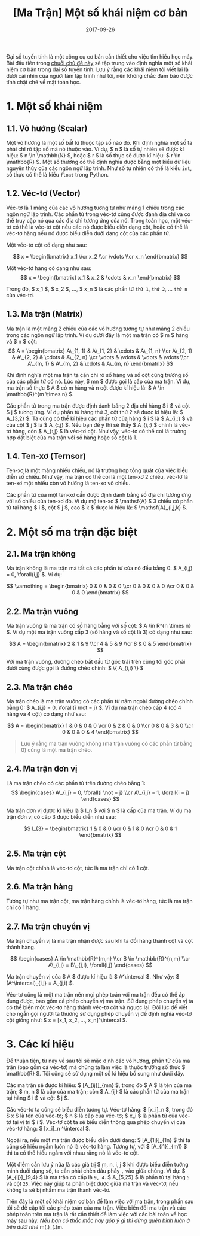 ﻿---
title: "[Ma Trận] Một số khái niệm cơ bản"
slug: what-is-matrix
date: 2017-09-26
categories:
- Toán
- Ma Trận
tags:
- Ma Trận
keywords:
- Matrix
- Ma Trận
autoThumbnailImage: true
thumbnailImagePosition: left
thumbnailImage: //res.cloudinary.com/dominhhai/image/upload/math/katex.png
metaAlignment: center
---
Đại số tuyến tính là một công cụ cơ bản cần thiết cho việc tìm hiểu học máy.
Bài đầu tiên trong [chuỗi chủ đề này](/vi/categories/ma-tr%E1%BA%ADn/)
sẽ tập trung vào định nghĩa một số khái niệm cơ bản trong đại số tuyến tính.
Lưu ý rằng các khái niệm tôi viết lại là dưới cái nhìn của người làm lập trình như tôi,
nên không chắc đảm bảo được tính chặt chẽ về mặt toán học.
<!--more-->

<!--toc-->

# 1. Một số khái niệm
## 1.1. Vô hướng (Scalar)
Một vô hướng là một số bất kì thuộc tập số nào đó.
Khi định nghĩa một số ta phải chỉ rõ tập số mà nó thuộc vào.
Ví dụ, $ n $ là số tự nhiên sẽ được kí hiệu: $ n \in \mathbb{N} $,
hoặc $ r $ là số thực sẽ được kí hiệu: $ r \in \mathbb{R} $.
Một số thường có thể định nghĩa được bằng một kiểu dữ liệu nguyên thủy của các ngôn ngữ lập trình.
Như số tự nhiên có thể là kiểu `int`, số thực có thể là kiểu `float` trong Python.

## 1.2. Véc-tơ (Vector)
Véc-tơ là 1 mảng của các vô hướng tương tự như mảng 1 chiều trong các ngôn ngữ lập trình.
Các phần tử trong véc-tơ cũng được đánh địa chỉ và có thể truy cập nó qua các địa chỉ tương ứng của nó.
Trong toán học, một véc-tơ có thể là véc-tơ cột nếu các nó được biểu diễn dạng cột,
hoặc có thể là véc-tơ hàng nếu nó được biểu diễn dưới dạng cột của các phần tử.

Một véc-tơ cột có dạng như sau:

$$ 
x =
\begin{bmatrix}
x_1 \\cr
x_2 \\cr
\vdots \\cr
x_n
\end{bmatrix}
$$

Một véc-tơ hàng có dạng như sau:
$$ 
x =
\begin{bmatrix}
x_1 &
x_2 &
\cdots &
x_n
\end{bmatrix}
$$

Trong đó, $ x_1 $, $ x_2 $, ..., $ x_n $ là các phần tử `thứ 1`, `thứ 2`, ... `thứ n` của véc-tơ.

## 1.3. Ma trận (Matrix)
Ma trận là một mảng 2 chiều của các vô hướng tương tự như mảng 2 chiều trong các ngôn ngữ lập trình. Ví dụ dưới đây là một ma trận có $ m $ hàng và $ n $ cột:
$$
A = 
\begin{bmatrix}
A\_{1, 1} & A\_{1, 2} & \cdots & A\_{1, n} \\cr
A\_{2, 1} & A\_{2, 2} & \cdots & A\_{2, n} \\cr
\vdots    & \vdots    & \vdots & \vdots    \\cr
A\_{m, 1} & A\_{m, 2} & \cdots & A\_{m, n}
\end{bmatrix}
$$

Khi định nghĩa một ma trận ta cần chỉ rõ số hàng và số cột cùng trường số của các phần tử có nó.
Lúc này, $ mn $ được gọi là cấp của ma trận.
Ví dụ, ma trận số thực $ A $ có m hàng và n cột được kí hiệu là: $ A \in \mathbb{R}^{m \times n} $.

Các phần tử trong ma trận được định danh bằng 2 địa chỉ hàng $ i $ và cột $ j $ tương ứng.
Ví dụ phần tử hàng thứ 3, cột thứ 2 sẽ được kí hiệu là: $ A_{3,2} $.
Ta cũng có thể kí hiệu các phần tử của hàng $ i $ là $ A\_{i,:} $ và của cột $ j $ là $ A\_{:,j} $.
Nếu bạn để ý thì sẽ thấy $ A\_{i,:} $ chính là véc-tơ hàng, còn $ A\_{:,j} $ là véc-tơ cột.
Như vậy, véc-tơ có thể coi là trường hợp đặt biệt của ma trận với số hàng hoặc số cột là 1.

## 1.4. Ten-xơ (Ternsor)
Ten-xơ là một mảng nhiều chiều, nó là trưởng hợp tổng quát của việc biểu diễn số chiều.
Như vậy, ma trận có thể coi là một ten-xơ 2 chiều, véc-tơ là ten-xơ một nhiều còn vô hướng là ten-xơ vô chiều.

Các phần tử của một ten-xơ cần được định danh bằng số địa chỉ tương ứng với số chiều của ten-xơ đó. Ví dụ mộ ten-xơ $ \mathsf{A} $ 3 chiều có phần tử tại hàng $ i $, cột $ j $, cao $ k $ được kí hiệu là: $ \mathsf{A}\_{i,j,k} $.

# 2. Một số ma trận đặc biệt
## 2.1. Ma trận không
Ma trận không là ma trận mà tất cả các phần tử của nó đều bằng 0: $ A_{i,j} = 0, \forall{i,j}  $. Ví dụ:

$$
\varnothing =
\begin{bmatrix}
0 & 0 & 0 & 0 \\cr
0 & 0 & 0 & 0 \\cr
0 & 0 & 0 & 0
\end{bmatrix}
$$

## 2.2. Ma trận vuông
Ma trận vuông là ma trận có số hàng bằng với số cột: $ A \in R^{n \times n} $.
Ví dụ một ma trận vuông cấp 3 (số hàng và số cột là 3) có dạng như sau:

$$
A =
\begin{bmatrix}
2 & 1 & 9 \\cr
4 & 5 & 9 \\cr
8 & 0 & 5
\end{bmatrix}
$$

Với ma trận vuông, đường chéo bắt đầu từ góc trái trên cùng tới góc phải dưới cùng được gọi là đường chéo chính: $ \\{ A\_{i,i} \\} $

## 2.3. Ma trận chéo
Ma trận chéo là ma trận vuông có các phần từ nằm ngoài đường chéo chính bằng 0: $ A_{i,j} = 0, \forall{i \not = j} $.
Ví dụ ma trận chéo cấp 4 (có 4 hàng và 4 cột) có dạng như sau:

$$
A =
\begin{bmatrix}
1 & 0 & 0 & 0 \\cr
0 & 2 & 0 & 0 \\cr
0 & 0 & 3 & 0 \\cr
0 & 0 & 0 & 4
\end{bmatrix}
$$

> Lưu ý rằng ma trận vuông không (ma trận vuông có các phần tử bằng 0) cũng là một ma trận chéo.

## 2.4. Ma trận đơn vị
Là ma trận chéo có các phần tử trên đường chéo bằng 1:
$$
\begin{cases}
A\_{i,j} = 0, \forall{i \not = j} \\cr
A\_{i,j} = 1, \forall{i = j}
\end{cases}
$$

Ma trận đơn vị được kí hiệu là $ I_n $ với $ n $ là cấp của ma trận. Ví dụ ma trận đơn vị có cấp 3 được biểu diễn như sau:

$$
I_{3} =
\begin{bmatrix}
1 & 0 & 0 \\cr
0 & 1 & 0 \\cr
0 & 0 & 1
\end{bmatrix}
$$

## 2.5. Ma trận cột
Ma trận cột chính là véc-tơ cột, tức là ma trận chỉ có 1 cột.

## 2.6. Ma trận hàng
Tương tự như ma trận cột, ma trận hàng chính là véc-tơ hàng, tức là ma trận chỉ có 1 hàng.

## 2.7. Ma trận chuyển vị
Ma trận chuyển vị là ma trận nhận được sau khi ta đổi hàng thành cột và cột thành hàng.

$$
\begin{cases}
A \in \mathbb{R}^{m,n} \\cr
B \in \mathbb{R}^{n,m} \\cr
A\_{i,j} = B\_{j,i}, \forall{i,j}
\end{cases}
$$

Ma trận chuyển vị của $ A $ được kí hiệu là $ A^\intercal $. Như vậy: $ (A^\intercal)_{i,j} = A\_{j,i} $.

Véc-tơ cũng là một ma trận nên mọi phép toán với ma trận đều có thể áp dụng được, bao gồm cả phép chuyển vị ma trận.
Sử dụng phép chuyển vị ta có thể biến một véc-tơ hàng thành véc-tơ cột và ngược lại.
Đôi lúc để viết cho ngắn gọi người ta thường sử dụng phép chuyển vị để định nghĩa véc-tơ cột giống như: $ x = [x_1, x_2, ..., x_n]^\intercal $.

# 3. Các kí hiệu
Để thuận tiện, từ nay về sau tôi sẽ mặc định các vô hướng, phần tử của ma trận (bao gồm cả véc-tơ) mà chúng ta làm việc là thuộc trường số thực $ \mathbb{R} $. Tôi cũng sẽ sử dụng một số kí hiệu bổ sung như dưới đây.

Các ma trận sẽ được kí hiệu: $ [A\_{ij}]\_{mn} $, trong đó $ A $ là tên của ma trận;
$ m, n $ là cấp của ma trận; còn $ A\_{ij} $ là các phần tử của ma trận tại hàng $ i $ và cột $ j $.

Các véc-tơ ta cũng sẽ biểu diễn tương tự.
Véc-tơ hàng: $ [x_i]_n $, trong đó $ x $ là tên của véc-tơ;
$ n $ là cấp của véc-tơ; $ x_i $ là phần tử của véc-tơ tại vị trí $ i $.
Véc-tơ cột ta sẽ biểu diễn thông qua phép chuyển vị của véc-tơ hàng: $ [x_i]_n ^\intercal  $.

Ngoài ra, nếu một ma trận được biểu diễn dưới dạng: $ [A\_{1j}]\_{1n} $ thì ta cũng sẽ hiểu ngầm luôn nó là véc-tơ hàng.
Tương tự, với $ [A\_{i1}]\_{m1} $ thì ta có thể hiểu ngầm với nhau rằng nó là véc-tơ cột.

Một điểm cần lưu ý nữa là các giá trị $ m, n, i, j $ khi được biểu điễn tường minh dưới dạng số,
ta cần phải chèn dấu phẩy `,` vào giữa chúng.
Ví dụ: $ [A\_{ij}]\_{9,4} $ là ma trận có cấp là `9, 4`. $ A\_{5,25} $ là phần tử tại hàng `5` và cột `25`.
Việc này giúp ta phân biệt được giữa ma trận và véc-tơ, nếu không ta sẽ bị nhầm ma trận thành véc-tơ.

Trên đây là một số khái niệm cơ bản để làm việc với ma trận, trong phần sau tôi sẽ đề cập tới các phép toán của ma trận.
Việc biến đổi ma trận và các phép toán trên ma trận là rất cần thiết để làm việc với các bài toán về học máy sau này. *Nếu bạn có thắc mắc hay góp ý gì thì đừng quên bình luận ở bên dưới nhé* m(.)_(.)m.